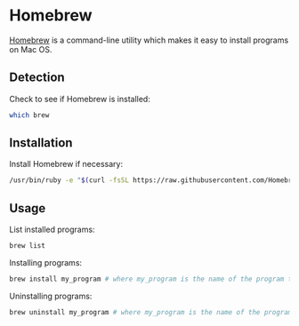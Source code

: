 # Homebrew

[Homebrew](https://brew.sh/) is a command-line utility which makes it easy to install programs on Mac OS.

## Detection

Check to see if Homebrew is installed:

```sh
which brew
```

## Installation

Install Homebrew if necessary:

```sh
/usr/bin/ruby -e "$(curl -fsSL https://raw.githubusercontent.com/Homebrew/install/master/install)"
```

## Usage

List installed programs:

```sh
brew list
```

Installing programs:

```sh
brew install my_program # where my_program is the name of the program to be installed
```

Uninstalling programs:

```sh
brew uninstall my_program # where my_program is the name of the program to be installed
```
